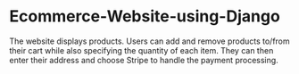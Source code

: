 # Ecommerce-Website-using-Django
 The website displays products. Users can add and remove products to/from their cart while also specifying the quantity of each item. They can then enter their address and choose Stripe to handle the payment processing.
